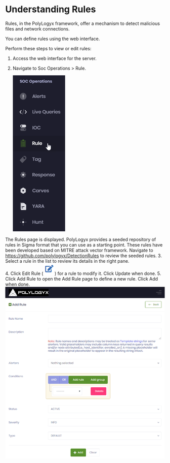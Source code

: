 Understanding Rules
===============
Rules, in the PolyLogyx framework, offer a mechanism to detect malicious files and network connections.  

You can define rules using the web interface. 

Perform these steps to view or edit rules:
1. Access the web interface for the server.
2. Navigate to Soc Operations  > Rule.

     ![add_rule_menu1](https://github.com/preetpoly/test/blob/pooja/add_rule_menu1.png)

  The Rules page is displayed. PolyLogyx provides a seeded repository of rules in Sigma format that you can use as a starting point. These rules have been developed based on MITRE attack vector framework. Navigate to https://github.com/polylogyx/DetectionRules to review the seeded rules.
3. Select a rule in the list to review its details in the right pane.  
4. Click Edit Rule (![edit_rule](https://github.com/preetpoly/test/blob/pooja/edit_rule.png)) for a rule to modify it. Click Update when done.
5. Click Add Rule to open the Add Rule page to define a new rule. Click Add when done. 
  ![add_rule_dialog1](https://github.com/preetpoly/test/blob/pooja/add_rule_dialog1.png)
 


 
